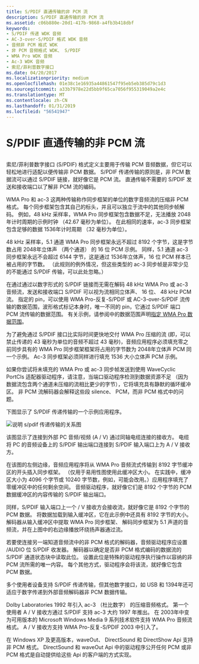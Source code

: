 ```yaml
---
title: S/PDIF 直通传输的非 PCM 流
description: S/PDIF 直通传输的非 PCM 流
ms.assetid: c06b880e-20d1-417b-9868-a4fb3b418dbf
keywords:
- S/PDIF 传递 WDK 音频
- AC-3-over-S/PDIF 格式 WDK 音频
- 音频非 PCM 格式 WDK
- 非 PCM 音频格式 WDK、 S/PDIF
- WMA Pro WDK 音频
- Ac-3 WDK 音频
- 索尼/菲利普数字接口
ms.date: 04/20/2017
ms.localizationpriority: medium
ms.openlocfilehash: 01e38c1e16935a44861547f95eb5eb385d79c1d3
ms.sourcegitcommit: a33b7978e22d5bb9f65ca7056f955319049a2e4c
ms.translationtype: MT
ms.contentlocale: zh-CN
ms.lasthandoff: 01/31/2019
ms.locfileid: "56541947"
---
```

# <a name="spdif-pass-through-transmission-of-non-pcm-streams"></a>S/PDIF 直通传输的非 PCM 流


## <span id="s_pdif_pass_through_transmission_of_non_pcm_streams"></span><span id="S_PDIF_PASS_THROUGH_TRANSMISSION_OF_NON_PCM_STREAMS"></span>


索尼/菲利普数字接口 (S/PDIF) 格式定义主要用于传输 PCM 音频数据，但它可以轻松地进行适配以便传输非 PCM 数据。 S/PDIF 传递传输的原则是，非 PCM 数据流可以通过 S/PDIF 链接，就好像它是 PCM 流。 直通传输不需要的 S/PDIF 发送和接收端口以了解非 PCM 流的编码。

WMA Pro 和 ac-3 这两种传输称作同步框架的单位的数字音频流的压缩非 PCM 格式。 每个同步框架包含其自己的标头，并且可以独立于流中的其他同步帧解码。 例如，48 kHz 采样率，WMA Pro 同步框架包含数据不足，无法播放 2048年计时周期的示例时钟 （42.67 毫秒为单位）。 在此相同的速率，ac-3 同步框架包含足够的数据 1536年计时周期 （32 毫秒为单位）。

48 kHz 采样率，5.1 通道 WMA Pro 同步框架永远不超过 8192 个字节，这是字节数占用 2048年立体声 （两个通道） 的 16 位 PCM 示例。 同样，5.1 通道 ac-3 同步框架永远不会超过 6144 字节，这是通过 1536年立体声，16 位 PCM 样本已被占用的字节数。 （此规则的例外情况，但这些类型的 ac-3 同步帧是非常少见的不能通过 S/PDIF 传输，可以此处忽略。）

在通过通过以数字形式的 S/PDIF 链接而无需在解码 48 kHz WMA Pro 或 ac-3 音频流，发送和接收端口 S/PDIF 可以视为流相同立体声、 16 位、 48 kHz PCM 流。 指定的 pin，可以使用 WMA Pro-反复-S/PDIF 或 AC-3-over-S/PDIF 流传输的数据范围，波形格式标记本身时，唯一不同的 pin，它通过 S/PDIF 端口 PCM 流传输的数据范围。 有关示例，请参阅中的数据范围声明[指定 WMA Pro 数据范围](specifying-wma-pro-data-ranges.md)。

为了避免通过 S/PDIF 接口比实际时间更快地交付 WMA Pro 压缩的流 (即，可以禁止传递的 43 毫秒为单位的音频不超过 43 毫秒)，音频应用程序必须填充零之前同步具有的 WMA Pro 同步框架框架将占用的字节数为 2048年立体声 PCM 同一个示例。 Ac-3 同步框架必须同样进行填充 1536 大小立体声 PCM 示例。

如果你尝试将未填充的 WMA Pro 或 ac-3 同步帧发送到使用 WaveCyclic PortCls 适配器驱动程序，请注意，当端口驱动程序检测到数据资源不足 （因为数据流包含两个通道未压缩的流相比更少的字节），它将填充具有静默的循环缓冲区。 非 PCM 流解码器会解释这些段 silence、 PCM，而非 PCM 格式中的问题。

下图显示了 S/PDIF 传递传输的一个示例应用程序。

![说明 s/pdif 传递传输的关系图](images/passthru.png)

该图显示了连接到外部 PC 音频/视频 (A / V) 通过同轴电缆连接的接收方。 电缆将 PC 的音频设备上的 S/PDIF 输出端口连接到 S/PDIF 输入端口上为 A / V 接收方。

在该图的左侧边缘，音频应用程序将从 WMA Pro 音频流式传输到 8192 字节缓冲区的开头插入同步框架。 （仅用于易用性图使用此缓冲区大小。 在实践中，缓冲区大小为 4096 个字节或 10240 字节数，例如，可能会改用。）应用程序填充了零缓冲区中的任何剩余空间。 音频驱动程序，就好像它们是 8192 个字节的 PCM 数据缓冲区的内容传输的 S/PDIF 输出端口。

同样，S/PDIF 输入端口上一个 / V 接收方会接收流，就好像它是 8192 个字节的 PCM 数据。 将数据加载到输入缓冲区，它在此示例中还具有 8192 字节的大小。 解码器从输入缓冲区中提取 WMA Pro 同步框架、 解码同步框架为 5.1 声道的音频流，并在上图中的右边缘播放环绕扬声器通过流。

若要使连接另一端知道音频流中的非 PCM 格式的解码器，音频驱动程序应设置 /AUDIO 位 S/PDIF 收发器。 解码器以确定是否非 PCM 格式编码的数据流的 S/PDIF 通道状态块中读取此位。 设置此位是特殊的驱动程序执行操作以容纳的非 PCM 流所需的唯一内容。 每个其他方式，驱动程序会将该流，就好像它包含 PCM 数据。

多个使用者设备支持 S/PDIF 传递传输，但其他数字接口，如 USB 和 1394年还可适应于数字传递到外部音频解码器非 PCM 数据传输。

Dolby Laboratories 1992 年引入 ac-3 （杜比数字） 的压缩音频格式。 第一个使用者 A / V 接收方通过 S/PDIF 支持 ac-3 大约 1997 年推出。 在 2003年中变为可用版本的 Microsoft Windows Media 9 系列技术软件支持 WMA Pro 音频流格式。 A / V 接收方支持 WMA Pro-反复-S/PDIF 2003 中引入了。

在 Windows XP 及更高版本，waveOut、 DirectSound 和 DirectShow Api 支持非 PCM 格式。 DirectSound 和 waveOut Api 中的驱动程序公开任何 PCM 或非 PCM 格式是自动提供给这些 Api 的客户端的方式实现。

 

 




